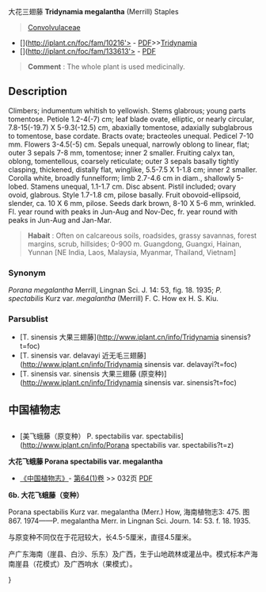 大花三翅藤 **Tridynamia megalantha** (Merrill) Staples

> [Convolvulaceae](http://www.iplant.cn/info/Convolvulaceae?t=foc)
* [](http://iplant.cn/foc/fam/10216'> - [PDF](http://iplant.cn/foc/pdf/Convolvulaceae.pdf)>>[Tridynamia](http://www.iplant.cn/info/Tridynamia?t=foc)
* [](http://iplant.cn/foc/fam/133613'> - [PDF](http://www.iplant.cn/foc/pdf/Tridynamia.pdf)

> **Comment** : 
> The whole plant is used medicinally.

## Description

Climbers; indumentum whitish to yellowish. Stems glabrous; young parts tomentose. Petiole 1.2-4(-7) cm; leaf blade ovate, elliptic, or nearly circular, 7.8-15(-19.7) X 5-9.3(-12.5) cm, abaxially tomentose, adaxially subglabrous to tomentose, base cordate. Bracts ovate; bracteoles unequal. Pedicel 7-10 mm. Flowers 3-4.5(-5) cm. Sepals unequal, narrowly oblong to linear, flat; outer 3 sepals 7-8 mm, tomentose; inner 2 smaller. Fruiting calyx tan, oblong, tomentellous, coarsely reticulate; outer 3 sepals basally tightly clasping, thickened, distally flat, winglike, 5.5-7.5 X 1-1.8 cm; inner 2 smaller. Corolla white, broadly funnelform; limb 2.7-4.6 cm in diam., shallowly 5-lobed. Stamens unequal, 1.1-1.7 cm. Disc absent. Pistil included; ovary ovoid, glabrous. Style 1.7-1.8 cm, pilose basally. Fruit obovoid-ellipsoid, slender, ca. 10 X 6 mm, pilose. Seeds dark brown, 8-10 X 5-6 mm, wrinkled. Fl. year round with peaks in Jun-Aug and Nov-Dec, fr. year round with peaks in Jun-Aug and Jan-Mar.

> **Habait** : 
> Often on calcareous soils, roadsides, grassy savannas, forest margins, scrub, hillsides; 0-900 m. Guangdong, Guangxi, Hainan, Yunnan [NE India, Laos, Malaysia, Myanmar, Thailand, Vietnam]

### Synonym
*Porana megalantha* Merrill, Lingnan Sci. J. 14: 53, fig. 18. 1935; *P. spectabilis* Kurz var. *megalantha* (Merrill) F. C. How ex H. S. Kiu.

### Parsublist

* [T.  sinensis  大果三翅藤](http://www.iplant.cn/info/Tridynamia sinensis?t=foc)
* [T.  sinensis var. delavayi  近无毛三翅藤](http://www.iplant.cn/info/Tridynamia sinensis var. delavayi?t=foc)
* [T.  sinensis var. sinensis  大果三翅藤 (原变种)](http://www.iplant.cn/info/Tridynamia sinensis var. sinensis?t=foc)

## 中国植物志

## 
* [美飞蛾藤（原变种）  P.  spectabilis var. spectabilis](http://www.iplant.cn/info/Porana spectabilis var. spectabilis?t=z)

**大花飞蛾藤 Porana spectabilis var. megalantha**

* [《中国植物志》](http://www.iplant.cn/frps)- [第64(1)卷](http://www.iplant.cn/frps/vol/64(1)) >> 032页 [PDF](http://www.iplant.cn/frps/pdf/64(1)/032b.pdf)

**6b. 大花飞蛾藤（变种）**

Porana spectabilis Kurz var. megalantha (Merr.) How, 海南植物志3: 475. 图867. 1974——P. megalantha Merr. in Lingnan Sci. Journ. 14: 53. f. 18. 1935.

与原变种不同仅在于花冠较大，长4.5-5厘米，直径4.5厘米。

产广东海南（崖县、白沙、乐东）及广西，生于山地疏林或灌丛中。模式标本产海南崖县（花模式）及广西响水（果模式）。

}